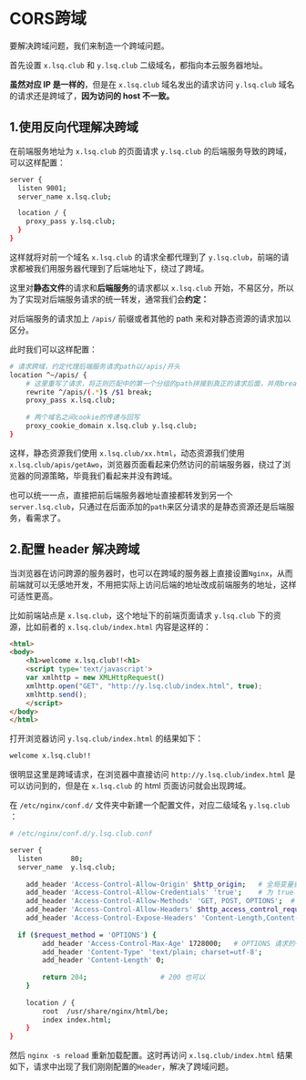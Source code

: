 # CORS跨域

要解决跨域问题，我们来制造一个跨域问题。

首先设置 `x.lsq.club` 和 `y.lsq.club` 二级域名，都指向本云服务器地址。

**虽然对应 IP 是一样的**，但是在 `x.lsq.club` 域名发出的请求访问 `y.lsq.club` 域名的请求还是跨域了，**因为访问的 host 不一致。**



## 1.使用反向代理解决跨域

在前端服务地址为 `x.lsq.club` 的页面请求 `y.lsq.club` 的后端服务导致的跨域，可以这样配置：

```bash
server {
  listen 9001;
  server_name x.lsq.club;

  location / {
    proxy_pass y.lsq.club;
  }
}
```

这样就将对前一个域名 `x.lsq.club` 的请求全都代理到了 `y.lsq.club`，前端的请求都被我们用服务器代理到了后端地址下，绕过了跨域。



这里对**静态文件**的请求和**后端服务**的请求都以 `x.lsq.club` 开始，不易区分，所以为了实现对后端服务请求的统一转发，通常我们会**约定：**

对后端服务的请求加上 `/apis/` 前缀或者其他的 path 来和对静态资源的请求加以区分。

此时我们可以这样配置：

```bash
# 请求跨域，约定代理后端服务请求path以/apis/开头
location ^~/apis/ {
    # 这里重写了请求，将正则匹配中的第一个分组的path拼接到真正的请求后面，并用break停止后续匹配
    rewrite ^/apis/(.*)$ /$1 break;
    proxy_pass x.lsq.club;
  
    # 两个域名之间cookie的传递与回写
    proxy_cookie_domain x.lsq.club y.lsq.club;
}
```



这样，静态资源我们使用 `x.lsq.club/xx.html`，动态资源我们使用 `x.lsq.club/apis/getAwo`，浏览器页面看起来仍然访问的前端服务器，绕过了浏览器的同源策略，毕竟我们看起来并没有跨域。



也可以统一一点，直接把前后端服务器地址直接都转发到另一个 `server.lsq.club`，只通过在后面添加的`path`来区分请求的是静态资源还是后端服务，看需求了。



## 2.配置 header 解决跨域

当浏览器在访问跨源的服务器时，也可以在跨域的服务器上直接设置`Nginx`，从而前端就可以无感地开发，不用把实际上访问后端的地址改成前端服务的地址，这样可适性更高。

比如前端站点是 `x.lsq.club`，这个地址下的前端页面请求 `y.lsq.club` 下的资源，比如前者的 `x.lsq.club/index.html` 内容是这样的：

```html
<html>
<body>
    <h1>welcome x.lsq.club!!<h1>
    <script type='text/javascript'>
    var xmlhttp = new XMLHttpRequest()
    xmlhttp.open("GET", "http://y.lsq.club/index.html", true);
    xmlhttp.send();
    </script>
</body>
</html>
```

打开浏览器访问 `y.lsq.club/index.html` 的结果如下：

```html
welcome x.lsq.club!!
```



很明显这里是跨域请求，在浏览器中直接访问 `http://y.lsq.club/index.html` 是可以访问到的，但是在 `x.lsq.club` 的 html 页面访问就会出现跨域。



在 `/etc/nginx/conf.d/` 文件夹中新建一个配置文件，对应二级域名 `y.lsq.club` ：

```bash
# /etc/nginx/conf.d/y.lsq.club.conf

server {
  listen       80;
  server_name  y.lsq.club;
  
	add_header 'Access-Control-Allow-Origin' $http_origin;   # 全局变量获得当前请求origin，带cookie的请求不支持*
	add_header 'Access-Control-Allow-Credentials' 'true';    # 为 true 可带上 cookie
	add_header 'Access-Control-Allow-Methods' 'GET, POST, OPTIONS';  # 允许请求方法
	add_header 'Access-Control-Allow-Headers' $http_access_control_request_headers;  # 允许请求的 header，可以为 *
	add_header 'Access-Control-Expose-Headers' 'Content-Length,Content-Range';
	
  if ($request_method = 'OPTIONS') {
		add_header 'Access-Control-Max-Age' 1728000;   # OPTIONS 请求的有效期，在有效期内不用发出另一条预检请求
		add_header 'Content-Type' 'text/plain; charset=utf-8';
		add_header 'Content-Length' 0;
    
		return 204;                  # 200 也可以
	}
  
	location / {
		root  /usr/share/nginx/html/be;
		index index.html;
	}
}
```



然后 `nginx -s reload` 重新加载配置。这时再访问 `x.lsq.club/index.html` 结果如下，请求中出现了我们刚刚配置的`Header`，解决了跨域问题。

